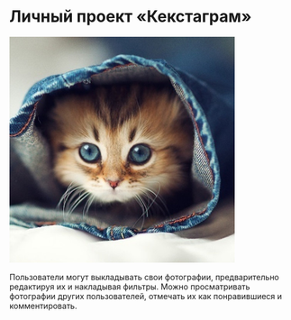 # Личный проект «Кекстаграм»

<img width="400" alt="" src="./img/upload-default-image.jpg">

Пользователи могут выкладывать свои фотографии, предварительно редактируя их и накладывая фильтры. Можно просматривать фотографии других пользователей, отмечать их как понравившиеся и комментировать.
